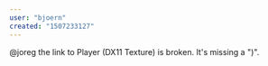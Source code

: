 ```yaml
---
user: "bjoern"
created: "1507233127"
---
```


@joreg the link to Player (DX11 Texture) is broken. It's missing a ")".
